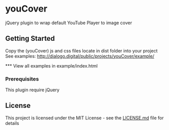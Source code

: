 # youCover

jQuery plugin to wrap default YouTube Player to image cover

## Getting Started

Copy the (youCover) js and css files locate in dist folder into your project
See examples:
http://dialogo.digital/public/projects/youCover/example/

*** View all examples in example/index.html

### Prerequisites

This plugin require jQuery

## License

This project is licensed under the MIT License - see the [LICENSE.md](LICENSE.md) file for details
